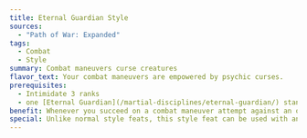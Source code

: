 ```yaml
---
title: Eternal Guardian Style
sources:
  - "Path of War: Expanded"
tags:
  - Combat
  - Style
summary: Combat maneuvers curse creatures
flavor_text: Your combat maneuvers are empowered by psychic curses.
prerequisites:
  - Intimidate 3 ranks
  - one [Eternal Guardian](/martial-disciplines/eternal-guardian/) stance known
benefit: Whenever you succeed on a combat maneuver attempt against an opponent, they become cursed for one round. This is a supernatural ability.
special: Unlike normal style feats, this style feat can be used with any weapon, and isn't limited to unarmed strikes.
---
```

